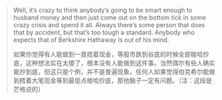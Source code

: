 > Well, it’s crazy to think anybody’s going to be smart enough to husband money and then just come out on the bottom tick in some crazy crisis and spend it all. Always there’s some person that does that by accident, but that’s too tough a standard. Anybody who expects that of Berkshire Hathaway is out of his mind.
>
> 如果你觉得有人能做到一直捂着现金，等股市跌到谷底的时候全部梭哈抄底，这种想法实在太傻了，根本没有人能做到这件事。当然偶尔有些人确实能抄到底，但这只是个例，并不是普遍现象。任何人如果觉得伯克希尔能做到捂着大笔现金等到最低点梭哈抄底，那他脑子一定有问题。（注：这段是芒格说的）
